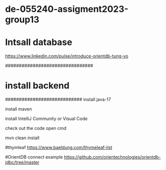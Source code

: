 # de-055240-assigment2023-group13


# Intsall database


https://www.linkedin.com/pulse/introduce-orientdb-tung-vo

################################
# install backend
############################
install java-17

install maven

install IntelliJ Community or Visual Code

check out the code
open cmd

mvn clean install

#thymleaf
https://www.baeldung.com/thymeleaf-list


#OrientDB connect example
https://github.com/orientechnologies/orientdb-jdbc/tree/master
